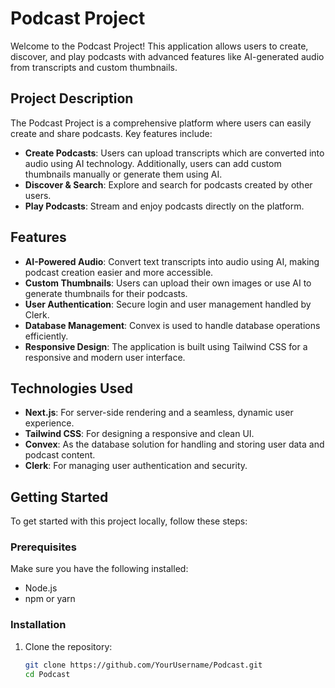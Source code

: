 # Podcast Project

Welcome to the Podcast Project! This application allows users to create, discover, and play podcasts with advanced features like AI-generated audio from transcripts and custom thumbnails.

## Project Description

The Podcast Project is a comprehensive platform where users can easily create and share podcasts. Key features include:

- **Create Podcasts**: Users can upload transcripts which are converted into audio using AI technology. Additionally, users can add custom thumbnails manually or generate them using AI.
- **Discover & Search**: Explore and search for podcasts created by other users.
- **Play Podcasts**: Stream and enjoy podcasts directly on the platform.

## Features

- **AI-Powered Audio**: Convert text transcripts into audio using AI, making podcast creation easier and more accessible.
- **Custom Thumbnails**: Users can upload their own images or use AI to generate thumbnails for their podcasts.
- **User Authentication**: Secure login and user management handled by Clerk.
- **Database Management**: Convex is used to handle database operations efficiently.
- **Responsive Design**: The application is built using Tailwind CSS for a responsive and modern user interface.

## Technologies Used

- **Next.js**: For server-side rendering and a seamless, dynamic user experience.
- **Tailwind CSS**: For designing a responsive and clean UI.
- **Convex**: As the database solution for handling and storing user data and podcast content.
- **Clerk**: For managing user authentication and security.

## Getting Started

To get started with this project locally, follow these steps:

### Prerequisites

Make sure you have the following installed:

- Node.js
- npm or yarn

### Installation

1. Clone the repository:
   ```bash
   git clone https://github.com/YourUsername/Podcast.git
   cd Podcast
